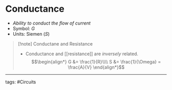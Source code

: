 # Conductance
- *Ability to conduct the flow of current*
- Symbol: $G$
- Units: Siemen ($S$)

> [!note] Conductane and Resistance
> - Conductance and [[resistance]] are *inversely* related.
> $$\begin{align*}
G &= \frac{1}{R}\\\\
S &= \frac{1}{\Omega} = \frac{A}{V}
\end{align*}$$


---
tags: #Circuits